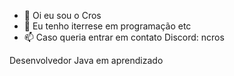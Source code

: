 - 👋 Oi eu sou o Cros
- 👀 Eu tenho iterrese em programação etc
- 📫 Caso queria entrar em contato Discord: ncros

Desenvolvedor Java em aprendizado
